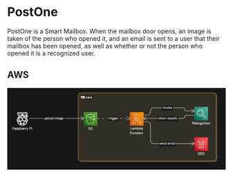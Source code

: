 # PostOne
PostOne is a Smart Mailbox. When the mailbox door opens, an image is taken of the person who opened it, and an email is sent to a user that their mailbox has been opened, as well as whether or not the person who opened it is a recognized user. 

## AWS
![AWS Diagram](awsDiagram.svg "AWS Diagram")
